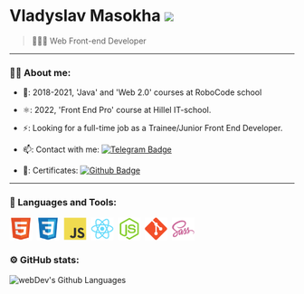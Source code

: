 <h1>Vladyslav Masokha  <img src="https://github.githubassets.com/images/mona-whisper.gif" height="24" /></h1>

> 👨🏻‍💻 Web Front-end Developer

---

### :man_technologist: About me:

- 🔭: 2018-2021, 'Java' and 'Web 2.0' courses at RoboCode school

- ⚛️: 2022, 'Front End Pro' course at Hillel IT-school.

- ⚡: Looking for a full-time job as a Trainee/Junior Front End Developer.

- 📫: Contact with me: [![Telegram Badge](https://img.shields.io/badge/-Vladyslav_Masokha-blue?style=flat&logo=Telegram&logoColor=white)](https://t.me/v_priv_m_17)

- 📎: Certificates: [![Github Badge](https://img.shields.io/badge/-Vladyslav_Masokha-dark?style=flat&logo=Github&logoColor=white)](https://github.com/vladyslav-masokha/Certificates)

---

### 🔨 Languages and Tools:

<div>
  <img src="https://github.com/devicons/devicon/blob/master/icons/html5/html5-original.svg" title="html5" alt="html5" width="40" height="40"/>&nbsp
  <img src="https://github.com/devicons/devicon/blob/master/icons/css3/css3-original.svg" title="css" alt="css" width="40" height="40"/>&nbsp
  <img src="https://github.com/devicons/devicon/blob/master/icons/javascript/javascript-original.svg" title="javascript" alt="javascript" width="40" height="40"/>&nbsp
  <img src="https://github.com/devicons/devicon/blob/master/icons/react/react-original.svg" title="reactjs" alt="reactjs" width="40" height="40"/>&nbsp
  <img src="https://github.com/devicons/devicon/blob/master/icons/nodejs/nodejs-original.svg" title="nodejs" alt="nodejs" width="40" height="40"/>&nbsp
  <img src="https://github.com/devicons/devicon/blob/master/icons/git/git-original.svg" title="git" alt="git" width="40" height="40"/>&nbsp
  <img src="https://github.com/devicons/devicon/blob/master/icons/sass/sass-original.svg" title="sass/scss" alt="sass/scss" width="40" height="40"/>&nbsp
</div>

### ⚙️ GitHub stats:

<img align="left" height="195px" align="right" alt="webDev's Github Languages" src="https://github-readme-stats-sigma-five.vercel.app/api/top-langs/?username=vladyslav-masokha&layout=compact&theme=vision-friendly-dark" />
